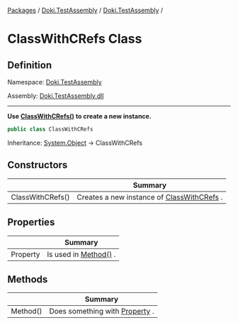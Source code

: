 [Packages](../../README.md) / [Doki.TestAssembly](../README.md) / [Doki.TestAssembly](README.md) / 

# ClassWithCRefs Class

## Definition

Namespace: [Doki.TestAssembly](README.md)

Assembly: [Doki.TestAssembly.dll](../README.md)

---

**Use [ClassWithCRefs()](Doki.TestAssembly.ClassWithCRefs.md) to create a new instance.**

```csharp
public class ClassWithCRefs
```

Inheritance: [System.Object](https://learn.microsoft.com/en-us/dotnet/api/System.Object) → ClassWithCRefs

## Constructors

|   |Summary|
|---|---|
|ClassWithCRefs()|Creates a new instance of [ClassWithCRefs](Doki.TestAssembly.ClassWithCRefs.md) .|


## Properties

|   |Summary|
|---|---|
|Property|Is used in [Method()](Doki.TestAssembly.ClassWithCRefs.md) .|


## Methods

|   |Summary|
|---|---|
|Method()|Does something with [Property](Doki.TestAssembly.ClassWithCRefs.md) .|


